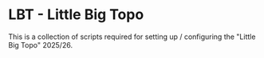 
# LBT - Little Big Topo

This is a collection of scripts required for setting up / configuring the "Little Big Topo" 2025/26.
